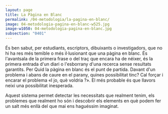 ```yaml
---
layout: page
title: La Pàgina en Blanc
permalink: /04-metodologia/la-pagina-en-blanc/
image: 04-metodologia-pagina-en-blanc-w525.jpg
image-w1050: 04-metodologia-pagina-en-blanc.jpg
subsection: "0401"
---
```


És ben sabut, per estudiants, escriptors, dibuixants o investigadors, que no hi ha res més temible o més il·lusionant que una pàgina en blanc. És l'avantsala de la primera frase o del traç que encara ha de néixer, és la primera entrada d'un diari o l'esborrany d'una recerca sense resultats garantits. Per Quid la pàgina en blanc és el punt de partida. Davant d'un problema i abans de caure en el parany, quines possibilitat tinc? Cal forçar i encarar el problema «I jo, què voldria ?». El més probable és que llavors neixi una possibilitat inesperada.

Aquest sistema permet detectar les necessitats que realment tenim, els   problemes que realment ho són i descobrir els elements en què podem fer un salt més enllà del que mai ens haguéssim imaginat.